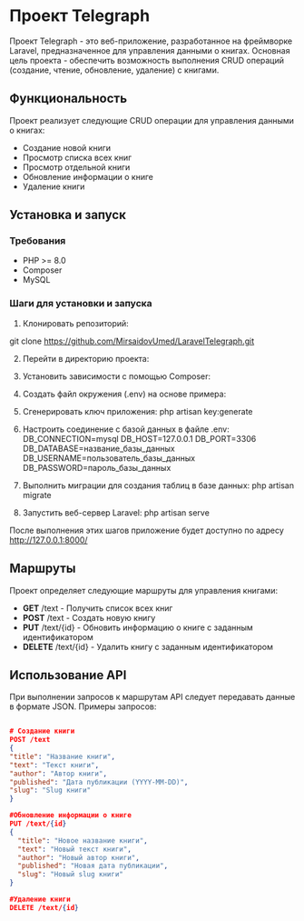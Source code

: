 # Проект Telegraph

Проект Telegraph - это веб-приложение, разработанное на фреймворке Laravel, предназначенное для управления данными о книгах. Основная цель проекта - обеспечить возможность выполнения CRUD операций (создание, чтение, обновление, удаление) с книгами.

## Функциональность

Проект реализует следующие CRUD операции для управления данными о книгах:
- Создание новой книги
- Просмотр списка всех книг
- Просмотр отдельной книги
- Обновление информации о книге
- Удаление книги

## Установка и запуск

### Требования
- PHP >= 8.0
- Composer
- MySQL

### Шаги для установки и запуска
1. Клонировать репозиторий:

git clone https://github.com/MirsaidovUmed/LaravelTelegraph.git

2. Перейти в директорию проекта:
3. Установить зависимости с помощью Composer:
4. Создать файл окружения (.env) на основе примера:

5. Сгенерировать ключ приложения:
php artisan key:generate

6. Настроить соединение с базой данных в файле .env:
DB_CONNECTION=mysql
DB_HOST=127.0.0.1
DB_PORT=3306
DB_DATABASE=название_базы_данных
DB_USERNAME=пользователь_базы_данных
DB_PASSWORD=пароль_базы_данных

7. Выполнить миграции для создания таблиц в базе данных:
php artisan migrate

8. Запустить веб-сервер Laravel:
php artisan serve


После выполнения этих шагов приложение будет доступно по адресу http://127.0.0.1:8000/

## Маршруты

Проект определяет следующие маршруты для управления книгами:

- **GET** /text - Получить список всех книг
- **POST** /text - Создать новую книгу
- **PUT** /text/{id} - Обновить информацию о книге с заданным идентификатором
- **DELETE** /text/{id} - Удалить книгу с заданным идентификатором

## Использование API

При выполнении запросов к маршрутам API следует передавать данные в формате JSON. Примеры запросов:

```json

# Создание книги
POST /text
{
"title": "Название книги",
"text": "Текст книги",
"author": "Автор книги",
"published": "Дата публикации (YYYY-MM-DD)",
"slug": "Slug книги"
}

#Обновление информации о книге
PUT /text/{id}
{
  "title": "Новое название книги",
  "text": "Новый текст книги",
  "author": "Новый автор книги",
  "published": "Новая дата публикации",
  "slug": "Новый slug книги"
}

#Удаление книги
DELETE /text/{id}
